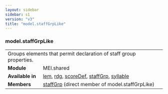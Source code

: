 ```yaml
---
layout: sidebar
sidebar: s1
version: "v3"
title: "model.staffGrpLike"
---
```

<div class="classSpec model">
   <h3 id="model.staffGrpLike">model.staffGrpLike</h3>
   <table class="wovenodd">
      <tr>
         <td colspan="2" class="wovenodd-col2">Groups elements that permit declaration of staff group properties.</td>
      </tr>
      <tr>
         <td class="wovenodd-col1"><strong>Module</strong></td>
         <td class="wovenodd-col2">MEI.shared</td>
      </tr>
      <tr>
         <td class="wovenodd-col1"><strong>Available in</strong></td>
         <td class="wovenodd-col2">
            <div class="parent">
               <div><a class="link_odd_elementSpec" href="{{ site.baseurl }}/{{ page.version }}/elements/lem.html">lem</a>, <a class="link_odd_elementSpec" href="{{ site.baseurl }}/{{ page.version }}/elements/rdg.html">rdg</a>, <a class="link_odd_elementSpec" href="{{ site.baseurl }}/{{ page.version }}/elements/scoredef.html">scoreDef</a>, <a class="link_odd_elementSpec" href="{{ site.baseurl }}/{{ page.version }}/elements/staffgrp.html">staffGrp</a>, <a class="link_odd_elementSpec" href="{{ site.baseurl }}/{{ page.version }}/elements/syllable.html">syllable</a></div>
            </div>
         </td>
      </tr>
      <tr>
         <td class="wovenodd-col1"><strong>Members</strong></td>
         <td class="wovenodd-col2">
            <div class="parent">
               <div><a class="link_odd_elementSpec" href="{{ site.baseurl }}/{{ page.version }}/elements/staffgrp.html">staffGrp</a> (direct member of model.staffGrpLike)
               </div>
            </div>
         </td>
      </tr>
   </table>
</div>